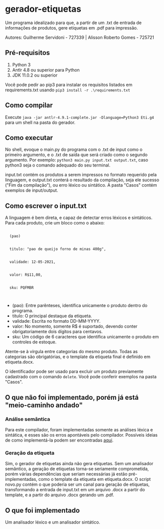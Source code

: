 # gerador-etiquetas
<p>Um programa idealizado para que, a partir de um .txt de entrada de informações de produtos, gere etiquetas em .pdf para impressão.</p>
  <caption>Autores: Guilherme Servidoni - 727339 | Alisson Roberto Gomes - 725721</caption>

<h2>Pré-requisitos</h2>
<ol>
  <li>Python 3</li>
  <li>Antlr 4.8 ou superior para Python</li>
  <li>JDK 11.0.2 ou superior</li>
</ol>
<p>Você pode pedir ao pip3 para instalar os requisitos listados em requirements.txt usando <code>pip3 install -r .\requirements.txt</code></p>

<h2>Como compilar</h2>
<p>Execute <code>java -jar antlr-4.9.1-complete.jar -Dlanguage=Python3 Eti.g4</code> para um shell na pasta do gerador.</p>

<h2>Como executar</h2>
<p>No shell, evoque o main.py do programa com o .txt de input como o primeiro argumento, e o .txt de saída que será criado como o segundo argumento. Por exemplo:
<code>python3 main.py input.txt output.txt</code>, caso python3 seja o comando adequado do seu terminal.</p>
<p>input.txt contém os produtos a serem impressos no formato requerido pela linguagem, e output.txt conterá o resultado da compilação, seja ele sucesso ("Fim da compilação"), ou erro léxico ou sintático. A pasta "Casos" contém exemplos de input/output.</p>

<h2>Como escrever o input.txt</h2>
<p>A linguagem é bem direta, e capaz de detectar erros léxicos e sintáticos. Para cada produto, crie um bloco como o abaixo:</p>
<code>
  (pao)<br /><br />
  titulo: "pao de queijo forno de minas 400g",<br /><br />
  validade: 12-05-2021,<br /><br />
  valor: R$11,00,<br /><br />
  sku: PQFMBR<br /><br />
</code>
<ul>
  <li>(pao): Entre parênteses, identifica unicamente o produto dentro do programa.</li>
  <li>titulo: O principal destaque da etiqueta.</li>
  <li>validade: Escrita no formato DD-MM-YYYY.</li>
  <li>valor: No momento, somente R$ é suportado, devendo conter obrigatoriamente dois dígitos para centavos.</li>
  <li>sku: Um código de 6 caracteres que identifica unicamente o produto em controles de estoque.</li>
</ul>
<p>Atente-se à vírgula entre categorias do mesmo produto. Todas as categorias são obrigatórias, e o template da etiqueta final é definido em etiqueta.docx.</p>
<p>O identificador pode ser usado para excluir um produto previamente cadastrado com o comando <code>delete</code>. Você pode conferir exemplos na pasta "Casos".</p>

<h2>O que não foi implementado, porém já está "meio-caminho andado"</h2>
<h3>Análise semântica</h3>
<p>Para este compilador, foram implementadas somente as análises léxica e sintática, e esses são os erros apontáveis pelo compilador. Possíveis ideias de como implementá-la podem ser encontradas <a href="https://github.com/moons2/compiladores-t3" target="_blank">aqui</a>.</p>
<h3>Geração da etiqueta</h3>
<p>Sim, o gerador de etiquetas ainda não gera etiquetas. Sem um analisador semântico, a geração de etiquetas torna-se seriamente comprometida, porém várias dependências que seriam necessárias já estão pré-implementadas, como o template da etiqueta em etiqueta.docx. O script novo.py contém o que poderia ser um canal para geração de etiquetas, transformando a entrada de input.txt em um arquivo .docx a partir do template, e a partir do arquivo .docx gerando um .pdf.</p>

<h2>O que foi implementado</h2>
<p>Um analisador léxico e um analisador sintático.</p>

